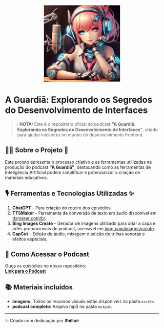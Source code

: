 <p align="center">
<img 
src="https://github.com/Shillue/prompts-for-creating-a-podcast/blob/main/assets/cover.jpeg"
width="250" 
height="250"
/>
</p>

# **A Guardiã: Explorando os Segredos do Desenvolvimento de Interfaces**  
> ℹ️ **NOTA:** Este é o repositório oficial do podcast **"A Guardiã: Explorando os Segredos do Desenvolvimento de Interfaces"**, criado para ajudar iniciantes no mundo do desenvolvimento frontend.  

## 👨‍💻 **Sobre o Projeto** 🎯   
Este projeto apresenta o processo criativo e as ferramentas utilizadas na produção do podcast **"A Guardiã"**, destacando como as ferramentas de Inteligência Artificial podem simplificar e potencializar a criação de materiais educativos.   

## 🎙️ **Ferramentas e Tecnologias Utilizadas** ✨ 
1. **ChatGPT** - Para criação do roteiro dos episódios.  
2. **TTSMaker** - Ferramenta de conversão de texto em áudio disponível em [ttsmaker.com/br](https://ttsmaker.com/br).  
3. **Bing Images Create** - Gerador de imagens utilizado para criar a capa e artes promocionais do podcast, acessível em [bing.com/images/create](https://www.bing.com/images/create).  
4. **CapCut** - Edição de áudio, mixagem e adição de trilhas sonoras e efeitos especiais.  

## 🚀 **Como Acessar o Podcast**  
Ouça os episódios no nosso repositório:  
[**Link para o Podcast**](https://github.com/Shillue/prompts-for-creating-a-podcast/blob/main/output)  

## 📚 **Materiais incluídos**  
- **Imagens:** Todos os recursos visuais estão disponíveis na pasta `assets`.  
- **podcast completo:** Arquivo mp3 na pasta `output`.  

---

✨ Criado com dedicação por **Shilluê**  

